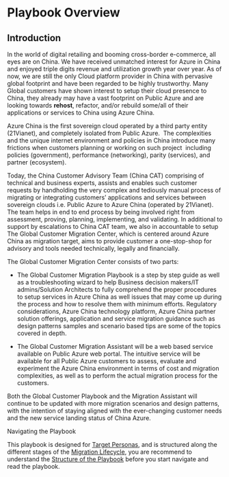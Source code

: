 <properties
	pageTitle=""
	description=""
	services=""
	documentationCenter=""
	authors=""
	manager=""
	editor=""/>  


<tags
	ms.service=""
	ms.date=""
	wacn.date=""/>  

# Playbook Overview

## Introduction

In the world of digital retailing and booming cross-border e-commerce, all eyes are on China.  We have received unmatched interest for Azure in China and enjoyed triple digits revenue and utilization growth year over year. As of now, we are still the only Cloud platform provider in China with pervasive global footprint and have been regarded to be highly trustworthy. Many Global customers have shown interest to setup their cloud presence to China, they already may have a vast footprint on Public Azure and are looking towards **rehost**, refactor, and/or rebuild some/all of their applications or services to China using Azure China.

Azure China is the first sovereign cloud operated by a third party entity (21Vianet), and completely isolated from Public Azure.  The complexities and the unique internet environment and policies in China introduce many frictions when customers planning or working on such project  including policies (government), performance (networking), parity (services), and partner (ecosystem).

Today, the China Customer Advisory Team (China CAT) comprising of technical and business experts, assists and enables such customer requests by handholding the very complex and tediously manual process of migrating or integrating customers’ applications and services between sovereign clouds i.e. Public Azure to Azure China (operated by 21Vianet). The team helps in end to end process by being involved right from assessment, proving, planning, implementing, and validating. In additional to support by escalations to China CAT team, we also in accountable to setup The Global Customer Migration Center, which is centered around Azure China as migration target, aims to provide customer a one-stop-shop for advisory and tools needed technically, legally and financially.

The Global Customer Migration Center consists of two parts:

* The Global Customer Migration Playbook is a step by step guide as well as a troubleshooting wizard to help Business decision makers/IT admins/Solution Architects to fully comprehend the proper procedures to setup services in Azure China as well issues that may come up during the process and how to resolve them with minimum efforts. Regulatory considerations, Azure China technology platform, Azure China partner solution offerings, application and service migration guidance such as design patterns samples and scenario based tips are some of the topics covered in depth.

* The Global Customer Migration Assistant will be a web based service available on Public Azure web portal. The intuitive service will be available for all Public Azure customers to assess, evaluate and experiment the Azure China environment in terms of cost and migration complexities, as well as to perform the actual migration process for the customers.

Both the Global Customer Playbook and the Migration Assistant will continue to be updated with more migration scenarios and design patterns, with the intention of staying aligned with the ever-changing customer needs and the new service landing status of China Azure.

Navigating the Playbook

This playbook is designed for [Target Personas](), and is structured along the different stages of the [Migration Lifecycle](), you are recommend to understand the [Structure of the Playbook]() before you start navigate and read the playbook.

